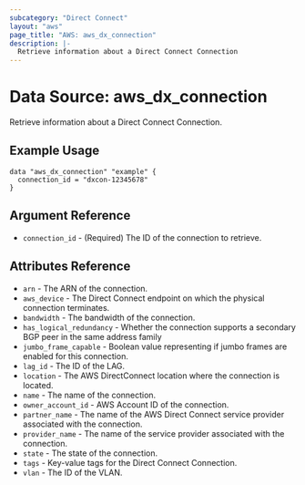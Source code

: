 ```yaml
---
subcategory: "Direct Connect"
layout: "aws"
page_title: "AWS: aws_dx_connection"
description: |-
  Retrieve information about a Direct Connect Connection
---
```


# Data Source: aws_dx_connection

Retrieve information about a Direct Connect Connection.

## Example Usage

```hcl
data "aws_dx_connection" "example" {
  connection_id = "dxcon-12345678"
}
```

## Argument Reference

* `connection_id` - (Required) The ID of the connection to retrieve.

## Attributes Reference

* `arn` - The ARN of the connection.
* `aws_device` - The Direct Connect endpoint on which the physical connection terminates.
* `bandwidth` - The bandwidth of the connection.
* `has_logical_redundancy` - Whether the connection supports a secondary BGP peer in the same address family
* `jumbo_frame_capable` - Boolean value representing if jumbo frames are enabled for this connection.
* `lag_id` - The ID of the LAG.
* `location` - The AWS DirectConnect location where the connection is located.
* `name` - The name of the connection.
* `owner_account_id` - AWS Account ID of the connection.
* `partner_name` - The name of the AWS Direct Connect service provider associated with the connection.
* `provider_name` - The name of the service provider associated with the connection.
* `state` - The state of the connection.
* `tags` - Key-value tags for the Direct Connect Connection.
* `vlan` - The ID of the VLAN.
